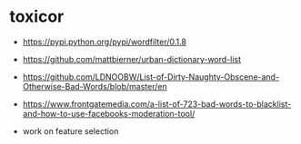 # toxicor

* https://pypi.python.org/pypi/wordfilter/0.1.8

* https://github.com/mattbierner/urban-dictionary-word-list
* https://github.com/LDNOOBW/List-of-Dirty-Naughty-Obscene-and-Otherwise-Bad-Words/blob/master/en
* https://www.frontgatemedia.com/a-list-of-723-bad-words-to-blacklist-and-how-to-use-facebooks-moderation-tool/
* work on feature selection
